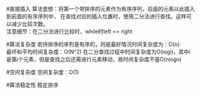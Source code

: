 #直接插入
算法思想：将第一个带排序的元素作为有序序列，后面的元素以此插入到前面的有序序列中，
在查找对应的插入位置时，使用二分法进行查找。这样可以减少比较次数。  
注意细节：在二分法进行比较时，while时left <= right

#算法复杂度
若待排序的序列是有序的，则是最好情况时间复杂度为：O(n)  
最坏和平均时间复杂度：O(N^2)  在二分查找过程中时间复杂度为O(logi)，其中i是第i个元素，但是查找之后还需进行元素移动，故时间复杂度不是O(nlogn)

#空间复杂度
空间复杂度：O(1)

#算法稳定性
稳定排序
